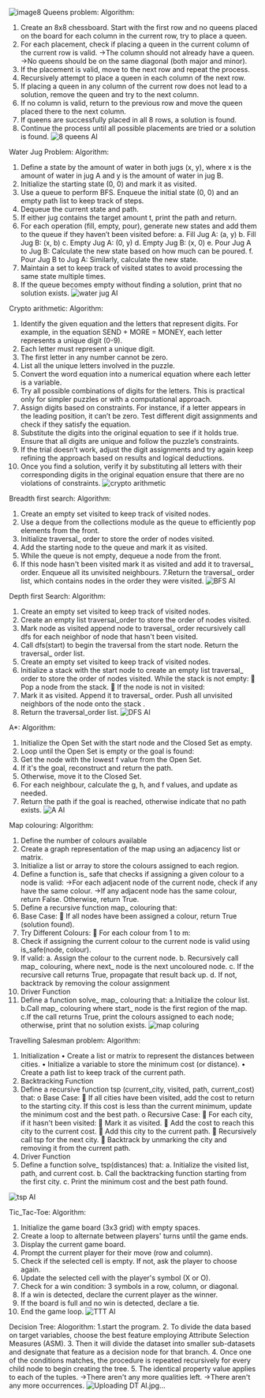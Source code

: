 ![image](https://github.com/user-attachments/assets/01906d22-ab08-4e88-a51b-51b078342014)8 Queens problem:
Algorithm:
1. Create an 8x8 chessboard. Start with the first row and no queens placed on the board for each column in the current row, try to place a queen.
2. For each placement, check if placing a queen in the current column of the current row is valid.
->The column should not already have a queen.
->No queens should be on the same diagonal (both major and minor).
3. If the placement is valid, move to the next row and repeat the process.
4. Recursively attempt to place a queen in each column of the next row.
5. If placing a queen in any column of the current row does not lead to a solution, remove the queen and try to the next column.
6. If no column is valid, return to the previous row and move the queen placed there to the next column.
7. If queens are successfully placed in all 8 rows, a solution is found.
8. Continue the process until all possible placements are tried or a solution is found.
![8 queens AI](https://github.com/user-attachments/assets/6f199de9-75e1-43ee-bb54-a5ac9a9a5259)




Water Jug Problem:
Algorithm:
1. Define a state by the amount of water in both jugs (x, y), where x is the amount of water in jug A    and y is the amount of water in jug B. 
2. Initialize the starting state (0, 0) and mark it as visited.
3. Use a queue to perform BFS. Enqueue the initial state (0, 0) and an empty path list to keep track of steps.
4. Dequeue the current state and path.
5. If either jug contains the target amount t, print the path and return.
6. For each operation (fill, empty, pour), generate new states and add them to the queue if they haven’t been visited before:
a.	Fill Jug A: (a, y)
b.	Fill Jug B: (x, b)
c.	Empty Jug A: (0, y)
d.	Empty Jug B: (x, 0)
e.	Pour Jug A to Jug B: Calculate the new state based on how much can be poured.
f.	Pour Jug B to Jug A: Similarly, calculate the new state.
7. Maintain a set to keep track of visited states to avoid processing the same state multiple times.
8. If the queue becomes empty without finding a solution, print that no solution exists.
![water jug AI](https://github.com/user-attachments/assets/c2f5b7a6-4578-405d-bf69-081c58bcbbba)





Crypto arithmetic:
Algorithm:
1. Identify the given equation and the letters that represent digits. For example, in the equation SEND + MORE = MONEY, each letter represents a unique digit (0-9).
2. Each letter must represent a unique digit.
3. The first letter in any number cannot be zero.
4. List all the unique letters involved in the puzzle.
5. Convert the word equation into a numerical equation where each letter is a variable.
6. Try all possible combinations of digits for the letters. This is practical only for simpler puzzles or with a computational approach.
7. Assign digits based on constraints. For instance, if a letter appears in the leading position, it can’t be zero. Test different digit assignments and check if they satisfy the equation.
8. Substitute the digits into the original equation to see if it holds true. Ensure that all digits are unique and follow the puzzle’s constraints.
9. If the trial doesn’t work, adjust the digit assignments and try again keep refining the approach based on results and logical deductions.
10. Once you find a solution, verify it by substituting all letters with their corresponding digits in the original equation ensure that there are no violations of constraints.
 ![crypto arithmetic](https://github.com/user-attachments/assets/cab760ab-37da-420f-9e6e-d6faca8c4fd8)





Breadth first search:
Algorithm:
1. Create an empty set visited to keep track of visited nodes.
2. Use a deque from the collections module as the queue to efficiently pop elements from the front.
3. Initialize traversal_ order to store the order of nodes visited.
4. Add the starting node to the queue and mark it as visited.
5. While the queue is not empty, dequeue a node from the front.
6. If this node hasn't been visited mark it as visited and add it to traversal_ order. Enqueue all its unvisited neighbours.
7.Return the traversal_ order list, which contains nodes in the order they were visited.
![BFS AI](https://github.com/user-attachments/assets/4f752913-e7f3-4b3f-93ce-d4b7ee2b7fcc)





Depth first Search:
Algorithm:
1. Create an empty set visited to keep track of visited nodes.
2. Create an empty list traversal_order to store the order of nodes visited.
3. Mark node as visited append node to traversal_ order recursively call dfs for each neighbor of node that hasn't been visited.
4. Call dfs(start) to begin the traversal from the start node. Return the traversal_ order list.
5. Create an empty set visited to keep track of visited nodes.
6. Initialize a stack with the start node to create an empty list traversal_ order to store the order of nodes visited. While the stack is not empty:
	Pop a node from the stack.
	If the node is not in visited:
7. Mark it as visited. Append it to traversal_ order. Push all unvisited neighbors of the node onto the stack .
8. Return the traversal_order list.
![DFS AI](https://github.com/user-attachments/assets/d5788872-38e5-48cf-a0b4-b386f2349ca1)






A*:
Algorithm:
1. Initialize the Open Set with the start node and the Closed Set as empty.
2. Loop until the Open Set is empty or the goal is found:
3. Get the node with the lowest f value from the Open Set.
4. If it's the goal, reconstruct and return the path.
5. Otherwise, move it to the Closed Set.
6. For each neighbour, calculate the g, h, and f values, and update as needed.
7. Return the path if the goal is reached, otherwise indicate that no path exists.
![A AI](https://github.com/user-attachments/assets/69d8a911-446f-48cc-a639-573ce9fecf1a)








Map colouring:
Algorithm:
1. Define the number of colours available 
2. Create a graph representation of the map using an adjacency list or matrix.
3. Initialize a list or array to store the colours assigned to each region.
4. Define a function is_ safe that checks if assigning a given colour to a node is valid:
                    ->For each adjacent node of the current node, check if any have the same colour.
                    ->If any adjacent node has the same colour, return False. Otherwise, return True.
5. Define a recursive function map_ colouring that:
1.	Base Case:
	If all nodes have been assigned a colour, return True (solution found).
2.	Try Different Colours:
	For each colour from 1 to m:
1.	Check if assigning the current colour to the current node is valid using is_safe(node, colour).
2.	If valid:
a.	Assign the colour to the current node.
b.	Recursively call map_ colouring, where next_ node is the next uncoloured node.
c.	If the recursive call returns True, propagate that result back up.
d.	If not, backtrack by removing the colour assignment 
4. Driver Function
1. Define a function solve_ map_ colouring that:
  a.Initialize the colour list.
  b.Call map_ colouring where start_ node is the first region of the map.
  c.If the call returns True, print the colours assigned to each node; otherwise, print that no solution exists.
![map coluring](https://github.com/user-attachments/assets/0be5e258-7236-4167-a798-299b896755f1)










Travelling Salesman problem:
Algorithm:
1. Initialization
•	Create a list or matrix to represent the distances between cities.
•	Initialize a variable to store the minimum cost (or distance).
•	Create a path list to keep track of the current path.
2. Backtracking Function
1.	Define a recursive function tsp (current_city, visited, path, current_cost) that:
o	Base Case:
	If all cities have been visited, add the cost to return to the starting city. If this cost is less than the current minimum, update the minimum cost and the best path.
o	Recursive Case:
	For each city, if it hasn't been visited:
	Mark it as visited.
	Add the cost to reach this city to the current cost.
	Add this city to the current path.
	Recursively call tsp for the next city.
	Backtrack by unmarking the city and removing it from the current path.
3. Driver Function
1. Define a function solve_ tsp(distances) that:
                            a. Initialize the visited list, path, and current cost.
                            b. Call the backtracking function starting from the first city.
                            c. Print the minimum cost and the best path found.

![tsp AI](https://github.com/user-attachments/assets/2cb2ff91-bbd4-4c2d-8b8b-d3047a62f637)









Tic_Tac-Toe:
Algorithm:
1. Initialize the game board (3x3 grid) with empty spaces.
2. Create a loop to alternate between players' turns until the game ends.
3. Display the current game board.
4. Prompt the current player for their move (row and column).
5. Check if the selected cell is empty. If not, ask the player to choose again.
6. Update the selected cell with the player's symbol (X or O).
7. Check for a win condition: 3 symbols in a row, column, or diagonal.
8. If a win is detected, declare the current player as the winner.
9. If the board is full and no win is detected, declare a tie.
10. End the game loop.
![TTT AI](https://github.com/user-attachments/assets/7220e82f-ff61-49ea-a23e-daed3239f5fb)











Decision Tree:
Alogorithm:
1.start the program.
2. To divide the data based on target variables, choose the best feature employing Attribute   Selection Measures (ASM).
3. Then it will divide the dataset into smaller sub-datasets and designate that feature as a decision node for that branch.
4. Once one of the conditions matches, the procedure is repeated recursively for every child node to begin creating the tree.
5. The identical property value applies to each of the tuples.
               ->There aren't any more qualities left.
                ->There aren't any more occurrences.
![Uploading DT AI.jpg…]()





